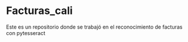 # Facturas_cali
Este es un repositorio donde se trabajó en el reconocimiento de facturas con pytesseract
